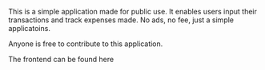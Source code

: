 
This is a simple application made for public use. It enables users input their transactions and track expenses made. No ads, no fee, just a simple applicatoins.

Anyone is free to contribute to this application.

The frontend can be found here
